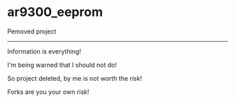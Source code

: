 # ar9300_eeprom

Pemoved project
_______________

Information is everything!

I'm being warned that I should not do!

So project deleted, by me is not worth the risk!

Forks are you your own risk!
